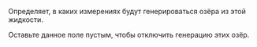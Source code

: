 Определяет, в каких измерениях будут генерироваться озёра из этой жидкости.

Оставьте данное поле пустым, чтобы отключить генерацию этих озёр.